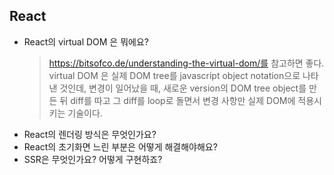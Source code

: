 ## React

-   React의 virtual DOM 은 뭐에요?
    > https://bitsofco.de/understanding-the-virtual-dom/를 참고하면 좋다. virtual DOM 은 실제 DOM tree를 javascript object notation으로 나타낸 것인데, 변경이 일어났을 때, 새로운 version의 DOM tree object를 만든 뒤 diff를 따고 그 diff를 loop로 돌면서 변경 사항만 실제 DOM에 적용시키는 기술이다.
-   React의 렌더링 방식은 무엇인가요?
-   React의 초기화면 느린 부분은 어떻게 해결해야해요?
-   SSR은 무엇인가요? 어떻게 구현하죠?
